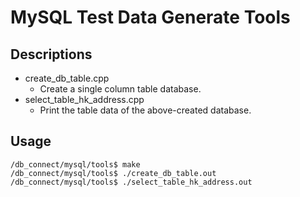 # MySQL Test Data Generate Tools
## Descriptions
* create_db_table.cpp
  * Create a single column table database.
* select_table_hk_address.cpp
  * Print the table data of the above-created database.

## Usage
```
/db_connect/mysql/tools$ make
/db_connect/mysql/tools$ ./create_db_table.out
/db_connect/mysql/tools$ ./select_table_hk_address.out
```